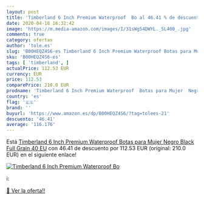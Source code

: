 ```yaml
---
layout: post
title: 'Timberland 6 Inch Premium Waterproof  Bo al 46.41 % de descuento'
date: 2020-04-18 16:32:42
image: 'https://m.media-amazon.com/images/I/31sWg54DWYL._SL400_.jpg'
comments: true
category: ofertas
author: 'tole.es'
slug: 'B00HEQZ4S6-es Timberland 6 Inch Premium Waterproof Botas para Mujer...'
sku: 'B00HEQZ4S6-es'
tags: [ 'timberland', ]
actualPrice: 112.53 EUR
currency: EUR
price: 112.53
comparePrice: 210.0 EUR
prodname: 'Timberland 6 Inch Premium Waterproof  Botas para Mujer  Negro  Black Full Grain   40 EU'
country: 'es'
flag: '🇪🇸'
brand: ''
buyurl: 'https://www.amazon.es/dp/B00HEQZ4S6/?tag=tolees-21'
descuento: '46.41'
average: '116.176'
---
```


Está [Timberland 6 Inch Premium Waterproof  Botas para Mujer  Negro  Black Full Grain   40 EU](https://www.amazon.es/dp/B00HEQZ4S6/?tag=tolees-21) con 46.41 de descuento por 112.53 EUR (original: 210.0 EUR) en el siguiente enlace!

[![Timberland 6 Inch Premium Waterproof  Bo](https://m.media-amazon.com/images/I/31sWg54DWYL._SL400_.jpg)](https://www.amazon.es/dp/B00HEQZ4S6/?tag=tolees-21)

ℹ️:


[🛒 Ver la oferta!!](https://www.amazon.es/dp/B00HEQZ4S6/?tag=tolees-21)
